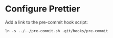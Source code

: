 # Configure Prettier

Add a link to the pre-commit hook script:

`ln -s ../../pre-commit.sh .git/hooks/pre-commit`